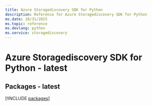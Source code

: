 ```yaml
---
title: Azure Storagediscovery SDK for Python
description: Reference for Azure Storagediscovery SDK for Python
ms.date: 10/31/2025
ms.topic: reference
ms.devlang: python
ms.service: storagediscovery
---
```

# Azure Storagediscovery SDK for Python - latest
## Packages - latest
[!INCLUDE [packages](storagediscovery-index.md)]